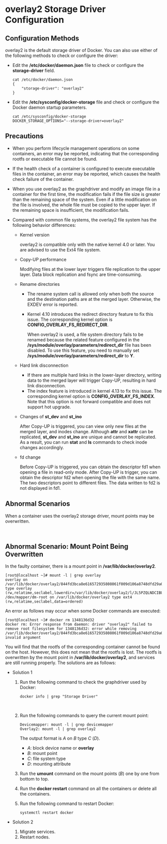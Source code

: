 # overlay2 Storage Driver Configuration<a name="EN-US_TOPIC_0215574100"></a>

## Configuration Methods<a name="en-us_topic_0215573557_section1924141210352"></a>

overlay2 is the default storage driver of Docker. You can also use either of the following methods to check or configure the driver:

-   Edit the  **/etc/docker/daemon.json**  file to check or configure the  **storage-driver**  field.

    ```
    cat /etc/docker/daemon.json
    {
        "storage-driver": "overlay2"
    }
    ```


-   Edit the  **/etc/sysconfig/docker-storage**  file and check or configure the Docker daemon startup parameters.

    ```
    cat /etc/sysconfig/docker-storage 
    DOCKER_STORAGE_OPTIONS="--storage-driver=overlay2"
    ```


## Precautions<a name="en-us_topic_0215573557_section891296700"></a>

-   When you perform lifecycle management operations on some containers, an error may be reported, indicating that the corresponding rootfs or executable file cannot be found.
-   If the health check of a container is configured to execute executable files in the container, an error may be reported, which causes the health check failure of the container.

-   When you use overlay2 as the graphdriver and modify an image file in a container for the first time, the modification fails if the file size is greater than the remaining space of the system. Even if a little modification on the file is involved, the whole file must be copied to the upper layer. If the remaining space is insufficient, the modification fails.
-   Compared with common file systems, the overlay2 file system has the following behavior differences:
    -   Kernel version

        overlay2 is compatible only with the native kernel 4.0 or later. You are advised to use the Ext4 file system.

    -   Copy-UP performance

        Modifying files at the lower layer triggers file replication to the upper layer. Data block replication and fsync are time-consuming.

    -   Rename directories
        -   The rename system call is allowed only when both the source and the destination paths are at the merged layer. Otherwise, the EXDEV error is reported.
        -   Kernel 4.10 introduces the redirect directory feature to fix this issue. The corresponding kernel option is  **CONFIG\_OVERLAY\_FS\_REDIRECT\_DIR**.

            When overlay2 is used, a file system directory fails to be renamed because the related feature configured in the  **/sys/module/overlay/parameters/redirect\_dir**  file has been disabled. To use this feature, you need to manually set  **/sys/module/overlay/parameters/redirect\_dir**  to  **Y**.

    -   Hard link disconnection
        -   If there are multiple hard links in the lower-layer directory, writing data to the merged layer will trigger Copy-UP, resulting in hard link disconnection.
        -   The index feature is introduced in kernel 4.13 to fix this issue. The corresponding kernel option is  **CONFIG\_OVERLAY\_FS\_INDEX**. Note that this option is not forward compatible and does not support hot upgrade.

    -   Changes of  **st\_dev**  and  **st\_ino**

        After Copy-UP is triggered, you can view only new files at the merged layer, and inodes change. Although  **attr**  and  **xattr**  can be replicated,  **st\_dev**  and  **st\_ino**  are unique and cannot be replicated. As a result, you can run  **stat**  and  **ls**  commands to check inode changes accordingly.

    -   fd change

        Before Copy-UP is triggered, you can obtain the descriptor fd1 when opening a file in read-only mode. After Copy-UP is trigger, you can obtain the descriptor fd2 when opening the file with the same name. The two descriptors point to different files. The data written to fd2 is not displayed in fd1.



## Abnormal Scenarios<a name="en-us_topic_0215573557_section75711912441"></a>

When a container uses the overlay2 storage driver, mount points may be overwritten.

  

## Abnormal Scenario: Mount Point Being Overwritten<a name="en-us_topic_0215573557_section03841042181112"></a>

In the faulty container, there is a mount point in  **/var/lib/docker/overlay2**.

```
[root@localhost ~]# mount -l | grep overlay 
overlay on /var/lib/docker/overlay2/844fd3bca8e616572935808061f009d106a8748dfd29a0a4025645457fa21785/merged type overlay (rw,relatime,seclabel,lowerdir=/var/lib/docker/overlay2/l/JL5PZQLNDCIBU3ZOG3LPPDBHIJ:/var/lib/docker/overlay2/l/ELRPYU4JJG4FDPRLZJCZZE4UO6,upperdir=/var/lib/docker/overlay2/844fd3bca8e616572935808061f009d106a8748dfd29a0a4025645457fa21785/diff,workdir=/var/lib/docker/overlay2/844fd3bca8e616572935808061f009d106a8748dfd29a0a4025645457fa21785/work) 
/dev/mapper/dm-root on /var/lib/docker/overlay2 type ext4 (rw,relatime,seclabel,data=ordered)
```

An error as follows may occur when some Docker commands are executed:

```
[root@localhost ~]# docker rm 1348136d32
docker rm: Error response from daemon: driver "overlay2" failed to remove root filesystem for 1348136d32: error while removing /var/lib/docker/overlay2/844fd3bca8e616572935808061f009d106a8748dfd29a0a4025645457fa21785: invalid argument
```

You will find that the rootfs of the corresponding container cannot be found on the host. However, this does not mean that the rootfs is lost. The rootfs is overwritten by the mount point in  **/var/lib/docker/overlay2**, and services are still running properly. The solutions are as follows:

-   Solution 1
    1.  Run the following command to check the graphdriver used by Docker:

        ```
        docker info | grep "Storage Driver"
        ```

          

    2.  Run the following commands to query the current mount point:

        ```
        Devicemapper: mount -l | grep devicemapper 
        Overlay2: mount -l | grep overlay2
        ```

        The output format is  _A_  on  _B_  type  _C_  \(_D_\).

        -   _A_: block device name or  **overlay**
        -   _B_: mount point
        -   _C_: file system type
        -   _D_: mounting attribute

    3.  Run the  **umount**  command on the mount points \(_B_\) one by one from bottom to top.
    4.  Run the  **docker restart**  command on all the containers or delete all the containers.
    5.  Run the following command to restart Docker:

        ```
        systemctl restart docker
        ```



-   Solution 2
    1.  Migrate services.
    2.  Restart nodes.


